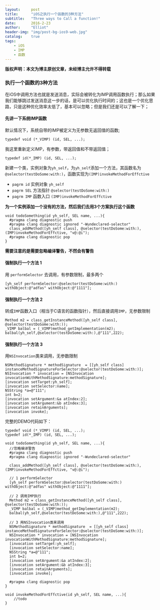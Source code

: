 ```yaml
---
layout:     post
title:      "iOS之执行一个函数的3种方法"
subtitle:   "Three ways to Call a function!"
date:       2016-2-23
author:     "Elliot"
header-img: "img/post-bg-ios9-web.jpg"
catalog:    true
tags:
    - iOS
    - IMP
    - 函数
---
```


**版权声明：本文为博主原创文章，未经博主允许不得转载**

### 执行一个函数的3种方法

在iOS中调用方法也就是发送消息，实际会被转化为IMP调用函数执行；那么如果我们能够跳过发送消息这一步的话，是可以优化执行时间的；这也是一个优化思路，只是这种优化效率太低了，基本可以忽略；但是我们还是可以了解一下；

#### 先讲一下系统IMP函数

默认情况下，系统自带的IMP被定义为无参数无返回值的函数;

```objective_c
typedef void (*_VIMP) (id, SEL, ...);
```

我这里重新定义IMP，有参数，带返回值和不带返回值；

```objective_c
typedef id(*_IMP) (id, SEL, ...);
```

新建一个类，实例对象为`yh_self`，为`yh_self`添加一个方法，其函数名为`@selector(testDoSome:with:)`，函数实现为`(IMP)invokeMethodForEffctive`

- `pagrm id` 实例对象  `yh_self`
- `pagrm SEL` 方法指针 `@selector(testDoSome:with:)`
- `pagrm IMP` 函数入口 `(IMP)invokeMethodForEffctive`

**为一个实例添加一个没有的方法，然后我们去用3个方案执行这个函数**

```objective_c
void todoSomething(id yh_self, SEL name, ...){
  #pragma clang diagnostic push
  #pragma clang diagnostic ignored "-Wundeclared-selector"
  class_addMethod([yh_self class], @selector(testDoSome:with:), (IMP)invokeMethodForEffctive, "v@:@i");
  #pragma clang diagnostic pop
}
```
**需要注意的是需要忽略编译警告，不然会有警告**

#### 强制执行一个方法 1

用 `performSelector` 去调用，有参数限制，最多两个

```objective_c
[yh_self performSelector:@selector(testDoSome:with:) withObject:@"adfas" withObject:@"1111"];
```

#### 强制执行一个方法 2
转成`IMP`函数入口（相当于C语言的函数指针），然后直接调用`IMP`，无参数限制

```objective_c
Method m2 = class_getInstanceMethod([yh_self class], @selector(testDoSome:with:));
_VIMP balbal = (_VIMP)method_getImplementation(m2);
balbal(yh_self,@selector(testDoSome:with:),@"111",222);
```

#### 强制执行一个方法 3
用`NSInvocation`类来调用，无参数限制

```objective_c
NSMethodSignature * methodSignature  = [[yh_self class] instanceMethodSignatureForSelector:@selector(testDoSome:with:)];
NSInvocation * invocation = [NSInvocation invocationWithMethodSignature:methodSignature];
[invocation setTarget:yh_self];
[invocation setSelector:name];
NSString *a=@"111";
int b=2;
[invocation setArgument:&a atIndex:2];
[invocation setArgument:&b atIndex:3];
[invocation retainArguments];
[invocation invoke];
```

完整的DEMO代码如下：

```objective_c
typedef void (*_VIMP) (id, SEL, ...);
typedef id(*_IMP) (id, SEL, ...);

void todoSomething(id yh_self, SEL name, ...){
  //忽略编译警告
  #pragma clang diagnostic push
  #pragma clang diagnostic ignored "-Wundeclared-selector"

  class_addMethod([yh_self class], @selector(testDoSome:with:), (IMP)invokeMethodForEffctive, "v@:@i");

  // 1 performSelector
  [yh_self performSelector:@selector(testDoSome:with:) withObject:@"adfas" withObject:@"1111"];

  // 2 调用IMP执行
  Method m2 = class_getInstanceMethod([yh_self class], @selector(testDoSome:with:));
  _VIMP balbal = (_VIMP)method_getImplementation(m2);
  balbal(yh_self,@selector(testDoSome:with:),@"111",222);

  // 3 用NSInvocation类来调用
  NSMethodSignature * methodSignature  = [[yh_self class] instanceMethodSignatureForSelector:@selector(testDoSome:with:)];
  NSInvocation * invocation = [NSInvocation invocationWithMethodSignature:methodSignature];
  [invocation setTarget:yh_self];
  [invocation setSelector:name];
  NSString *a=@"111";
  int b=2;
  [invocation setArgument:&a atIndex:2];
  [invocation setArgument:&b atIndex:3];
  [invocation retainArguments];
  [invocation invoke];

  #pragma clang diagnostic pop
}

void invokeMethodForEffctive(id yh_self, SEL name, ...){
    //todo
}
```
